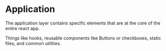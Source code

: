 # Application

The application layer contains specific elements that are at the core of the entire react app.

Things like hooks, reusable components like Buttons or checkboxes, static files, and common utilities.